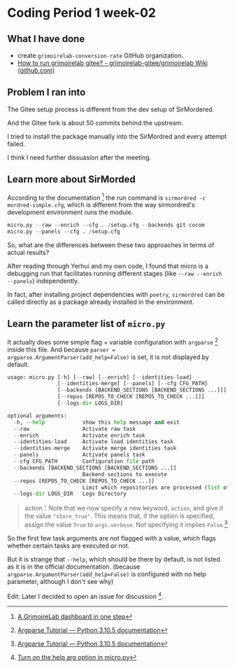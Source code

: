# Coding Period 1 week-02

## What I have done

- create `grimoirelab-conversion-rate` GitHub organization.
- [How to run grimoirelab gitee? - grimoirelab-gitee/grimoirelab Wiki (github.com)](https://github.com/grimoirelab-gitee/grimoirelab/wiki/How-to-run-grimoirelab-gitee%3F)

## Problem I ran into

The Gitee setup process is different from the dev setup of SirMordered.

And the Gitee fork is about 50 commits behind the upstream.

I tried to install the package manually into the SirMordred and every attempt failed.

I think I need further dissuasion after the meeting.

## Learn more about SirMorded

According to the documentation [^1] the run command is `sirmordred -c mordred-simple.cfg`, which is different from the way sirmordred's development environment runs the module.

```python
micro.py --raw --enrich --cfg . /setup.cfg --backends git cocom
micro.py --panels --cfg . /setup.cfg
```

So, what are the differences between these two approaches in terms of actual results?

After reading through Yerhui and my own code, I found that micro is a debugging run that facilitates running different stages (like `--raw --enrich --panels`) independently.

In fact, after installing project dependencies with `poetry`, `sirmordred` can be called directly as a package already installed in the environment.

## Learn the parameter list of `micro.py`

It actually does some simple flag + variable configuration with `argparse` [^3] inside this file. And because `parser = argparse.ArgumentParser(add_help=False)` is set, it is not displayed by default.

```python
usage: micro.py [-h] [--raw] [--enrich] [--identities-load]
                [--identities-merge] [--panels] [--cfg CFG_PATH]
                [--backends [BACKEND_SECTIONS [BACKEND_SECTIONS ...]]]
                [--repos [REPOS_TO_CHECK [REPOS_TO_CHECK ...]]]
                [--logs-dir LOGS_DIR]

optional arguments:
  -h, --help            show this help message and exit
  --raw                 Activate raw task
  --enrich              Activate enrich task
  --identities-load     Activate load identities task
  --identities-merge    Activate merge identities task
  --panels              Activate panels task
  --cfg CFG_PATH        Configuration file path
  --backends [BACKEND_SECTIONS [BACKEND_SECTIONS ...]]
                        Backend sections to execute
  --repos [REPOS_TO_CHECK [REPOS_TO_CHECK ...]]
                        Limit which repositories are processed (list of URLs)
  --logs-dir LOGS_DIR   Logs Directory
```

> action：Note that we now specify a new keyword, `action`, and give it the value `"store_true"`. This means that, if the option is specified, assign the value `True` to `args.verbose`. Not specifying it implies `False`.[^3]

So the first few task arguments are not flagged with a value, which flags whether certain tasks are executed or not.

But it is strange that `--help`, which should be there by default, is not listed as it is in the official documentation. (because `argparse.ArgumentParser(add_help=False)` is configured with no help parameter, although I don't see why)

Edit: Later I decided to open an issue for discussion [^2].

[^1]: [A GrimoireLab dashboard in one step](https://chaoss.github.io/grimoirelab-tutorial/sirmordred/dashboard/)
[^2]: [Turn on the help arg option in micro.py](https://github.com/chaoss/grimoirelab-sirmordred/issues/560)
[^3]: [Argparse Tutorial &#8212; Python 3.10.5 documentation](https://docs.python.org/3/howto/argparse.html)
